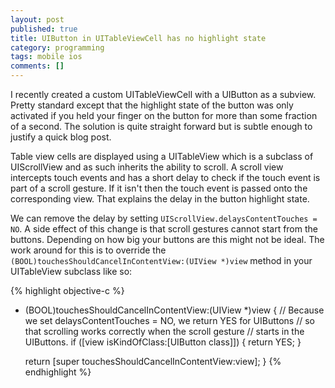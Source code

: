 ```yaml
---
layout: post
published: true
title: UIButton in UITableViewCell has no highlight state
category: programming
tags: mobile ios
comments: []
---
```


I recently created a custom UITableViewCell with a UIButton as a subview. Pretty standard except that the highlight state of the button was only activated if you held your finger on the button for more than some fraction of a second. The solution is quite straight forward but is subtle enough to justify a quick blog post.

Table view cells are displayed using a UITableView which is a subclass of UIScrollView and as such inherits the ability to scroll. A scroll view intercepts touch events and has a short delay to check if the touch event is part of a scroll gesture. If it isn't then the touch event is passed onto the corresponding view. That explains the delay in the button highlight state.

We can remove the delay by setting `UIScrollView.delaysContentTouches = NO`. A side effect of this change is that scroll gestures cannot start from the buttons. Depending on how big your buttons are this might not be ideal. The work around for this is to override the `(BOOL)touchesShouldCancelInContentView:(UIView *)view` method in your UITableView subclass like so:

{% highlight objective-c %}
- (BOOL)touchesShouldCancelInContentView:(UIView *)view {
    // Because we set delaysContentTouches = NO, we return YES for UIButtons
    // so that scrolling works correctly when the scroll gesture
    // starts in the UIButtons.
    if ([view isKindOfClass:[UIButton class]]) {
        return YES;
    }

    return [super touchesShouldCancelInContentView:view];
}
{% endhighlight %}
